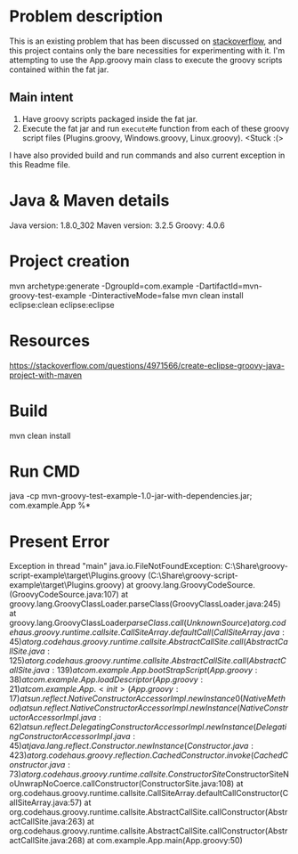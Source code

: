 # Problem description
This is an existing problem that has been discussed on [stackoverflow](https://stackoverflow.com/questions/74569226/how-to-load-groovy-scripts-from-within-the-jar-file/74606781?noredirect=1#comment131768662_74606781), and this project contains only the bare necessities for experimenting with it. I'm attempting to use the App.groovy main class to execute the groovy scripts contained within the fat jar.

## Main intent
1. Have groovy scripts packaged inside the fat jar. <done>
2. Execute the fat jar and run `executeMe` function from each of these groovy script files (Plugins.groovy, Windows.groovy, Linux.groovy). <Stuck :(>

I have also provided build and run commands and also current exception in this Readme file.

# Java & Maven details
Java version: 1.8.0_302
Maven version: 3.2.5
Groovy: 4.0.6

# Project creation
mvn archetype:generate -DgroupId=com.example -DartifactId=mvn-groovy-test-example -DinteractiveMode=false
mvn clean install eclipse:clean eclipse:eclipse

# Resources
https://stackoverflow.com/questions/4971566/create-eclipse-groovy-java-project-with-maven

# Build
mvn clean install

# Run CMD
java -cp mvn-groovy-test-example-1.0-jar-with-dependencies.jar; com.example.App %* 

# Present Error
Exception in thread "main" java.io.FileNotFoundException: C:\Share\groovy-script-example\target\Plugins.groovy (C:\Share\groovy-script-example\target\Plugins.groovy)
        at groovy.lang.GroovyCodeSource.<init>(GroovyCodeSource.java:107)
        at groovy.lang.GroovyClassLoader.parseClass(GroovyClassLoader.java:245)
        at groovy.lang.GroovyClassLoader$parseClass.call(Unknown Source)
        at org.codehaus.groovy.runtime.callsite.CallSiteArray.defaultCall(CallSiteArray.java:45)
        at org.codehaus.groovy.runtime.callsite.AbstractCallSite.call(AbstractCallSite.java:125)
        at org.codehaus.groovy.runtime.callsite.AbstractCallSite.call(AbstractCallSite.java:139)
        at com.example.App.bootStrapScript(App.groovy:38)
        at com.example.App.loadDescriptor(App.groovy:21)
        at com.example.App.<init>(App.groovy:17)
        at sun.reflect.NativeConstructorAccessorImpl.newInstance0(Native Method)
        at sun.reflect.NativeConstructorAccessorImpl.newInstance(NativeConstructorAccessorImpl.java:62)
        at sun.reflect.DelegatingConstructorAccessorImpl.newInstance(DelegatingConstructorAccessorImpl.java:45)
        at java.lang.reflect.Constructor.newInstance(Constructor.java:423)
        at org.codehaus.groovy.reflection.CachedConstructor.invoke(CachedConstructor.java:73)
        at org.codehaus.groovy.runtime.callsite.ConstructorSite$ConstructorSiteNoUnwrapNoCoerce.callConstructor(ConstructorSite.java:108)
        at org.codehaus.groovy.runtime.callsite.CallSiteArray.defaultCallConstructor(CallSiteArray.java:57)
        at org.codehaus.groovy.runtime.callsite.AbstractCallSite.callConstructor(AbstractCallSite.java:263)
        at org.codehaus.groovy.runtime.callsite.AbstractCallSite.callConstructor(AbstractCallSite.java:268)
        at com.example.App.main(App.groovy:50)

